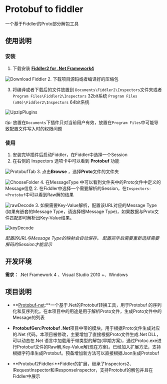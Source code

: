 # Protobuf to fiddler #
一个基于Fiddler的Proto部分解包工具

## 使用说明 ##
### 安装 ###
1. 下载安装 **[Fiddler2 for .Net Framework4](http://www.telerik.com/download/fiddler)**

![Download Fiddler](http://gitlab.baidu.com/zhaoguowei/documents/raw/master/Protobuf2Fiddler/DownloadFiddler.png)
2. 下载项目源码或者编译好的压缩包

3. 将编译或者下载后的文件放置到 `Documents\Fiddler2\Inspectors`文件夹或者`Program Files\Fiddler2\Inspectors` 32bit系统 `Program Files (x86)\Fiddler2\Inspectors` 64bit系统

![UpzipPlugins](http://gitlab.baidu.com/zhaoguowei/documents/raw/master/Protobuf2Fiddler/unzipplugin.png)

*tip:*
    放置在`Documents`下插件只对当前用户有效，放置在`Program Files`中可能导致配置文件写入时的权限问题


### 使用 ###
 
1. 安装完毕插件后启动Fiddler，在Fiddler中选择一个Session
2. 在右侧的 Inspectors 选项卡中可以看到 **Protobuf** 功能

![ProtobufTab](http://gitlab.baidu.com/zhaoguowei/documents/raw/master/Protobuf2Fiddler/protobuftab.png)
3. 点击**Browse** ，选择**Proto**文件的文件夹

![ChooseFolder](http://gitlab.baidu.com/zhaoguowei/documents/raw/master/Protobuf2Fiddler/chooseproto.png)
4. 在MessageType 中可以看到文件夹中的Proto文件中定义的Message信息
2. 在Fiddler中选择一个需要解析的Session，在`Inspectors->Protobuf`中可以看到Raw解的结果

![rawDecode](http://gitlab.baidu.com/zhaoguowei/documents/raw/master/Protobuf2Fiddler/RawDecode.png)
3. 如果需要Key-Value解析，配置该URL对应的Message Type (如果有嵌套的Message Type，请选择根Message Type)，如果数据与Proto文件匹配即可解析出Key-Value结果。

![keyDecode](http://gitlab.baidu.com/zhaoguowei/documents/raw/master/Protobuf2Fiddler/keyDecode.png)

*配置的URL与Message Type的映射会自动保存。*
*配置完毕后需要重新选择需要解码的Session才能显示*

## 开发环境 ##

**需求：** .Net Framework 4 、Visual Studio 2010 +、Windows

## 项目说明 ##

* **[Protobuf-net](https://code.google.com/p/protobuf-net/):**一个基于.Net的Protobuf转换工具，用于Protobuf 的序列化和反序列化。在本项目中的用途是用于解析Proto文件，生成Proto文件中的Message的列表

* **ProtobufGen:Protobuf .Net**项目中带的模块，用于根据Proto文件生成对应的.Net 代码。本项目被修改，主要增加了直接根据Proto文件生成.Net DLL，可以动态在.Net 语言中加载用于带类型的解包(早期方案)，通过Protoc.exe进行Protobuf文件的Raw解,Key-Value解(现在方案)。已经加入扩展方法，支持根据字符串生成Protobuf。预备增加新方法可以直接根据Json生成Protobuf


* **Protobuf2Fiddler:**Fiddler的扩展，继承了Inspectors2、IRequestInspector和IResponseInspector，支持Protobuf的解包并且在Fiddler中展示 

